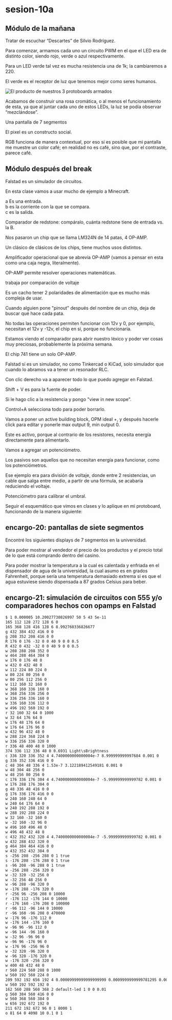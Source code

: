 # sesion-10a
## Módulo de la mañana
Tratar de escuchar “Descartes” de Silvio Rodríguez.

Para comenzar, armamos cada uno un circuito PWM en el que el LED era de distinto color, siendo rojo, verde o azul respectivamente.

Para un LED verde tal vez es mucha resistencia una de 1k; la cambiaremos a 220.

El verde es el receptor de luz que tenemos mejor como seres humanos.

![El producto de nuestros 3 protoboards armados](./archivos/10a-clase(1).jpg)

Acabamos de construir una rosa cromática, o al menos el funcionamiento de esta, ya que al juntar cada uno de estos LEDs, la luz se podía observar “mezclándose”.

Una pantalla de 7 segmentos 

El pixel es un constructo social.

RGB funciona de manera contextual, por eso sí es posible que mi pantalla me muestre un color café; en realidad no es café, sino que, por el contraste, parece café.

## Módulo después del break

Falstad es un simulador de circuitos.

En esta clase vamos a usar mucho de ejemplo a Minecraft. 

a Es una entrada.  
b es la corriente con la que se compara.  
c es la salida. 

Comparador de redstone: compáralo, cuánta redstone tiene de entrada vs. la B.



Nos pasaron un chip que se llama LM324N de 14 patas, 4 OP-AMP.

Un clásico de clásicos de los chips, tiene muchos usos distintos.

Amplificador operacional que se abrevia OP-AMP (vamos a pensar en esta como una caja negra, literalmente).

OP-AMP permite resolver operaciones matemáticas.

trabaja por comparación de voltaje

Es un cacho tener 2 polaridades de alimentación que es mucho más compleja de usar.



Cuando alguien pone "pinout" después del nombre de un chip, deja de buscar qué hace cada pata.

No todas las operaciones permiten funcionar con 12v y 0, por ejemplo, necesitan el 12v y -12v, el chip en sí, porque no funcionaría.

Estamos viendo el comparador para abrir nuestro léxico y poder ver cosas muy preciosas, probablemente la próxima semana.

El chip 741 tiene un solo OP-AMP.

Falstad sí es un simulador, no como Tinkercad o KiCad, solo simulador que cuando lo abramos va a tener un resonador RLC.

Con clic derecho va a aparecer todo lo que puedo agregar en Falstad.

Shift + V es para la fuente de poder.

Si le hago clic a la resistencia y pongo "view in new scope".

Control+A selecciona todo para poder borrarlo.

Vamos a poner un active building block, OPM ideal +, y después hacerle click para editar y ponerle max output 9, min output 0.

Este es activo, porque al contrario de los resistores, necesita energía directamente para alimentarlo.

Vamos a agregar un potenciómetro.

Los pasivos son aquellos que no necesitan energía para funcionar, como los potenciómetros.

Ese ejemplo era para división de voltaje, donde entre 2 resistencias, un cable que salga entre medio, a partir de una fórmula, se acabaría reduciendo el voltaje.

Potenciómetro para calibrar el umbral.

Seguir el esquemático que vimos en clases y lo aplique en mi protoboard, funcionando de la manera siguiente:

## encargo-20: pantallas de siete segmentos
Encontré los siguientes displays de 7 segmentos en la universidad.

Para poder mostrar al vendedor el precio de los productos y el precio total de lo que está comprando dentro del casino.

Para poder mostrar la temperatura a la cual es calentada y enfriada en el dispensador de agua de la universidad, la cual asumo es en grados Fahrenheit, porque sería una temperatura demasiado extrema si es que el agua estuviese siendo dispensada a 87 grados Celsius para beber.




## encargo-21: simulación de circuitos con 555 y/o comparadores hechos con opamps en Falstad

```txt
$ 1 0.000005 10.20027730826997 50 5 43 5e-11
165 112 128 272 128 6 0
165 368 128 416 128 6 8.992760336826677
g 432 384 432 416 0 0
g 208 352 208 416 0 0
R 176 0 176 -32 0 0 40 9 0 0 0.5
R 432 0 432 -32 0 0 40 9 0 0 0.5
w 208 288 208 352 0
w 464 288 464 384 0
w 176 0 176 48 0
w 432 0 432 48 0
w 112 224 80 224 0
w 80 224 80 256 0
w 80 256 112 256 0
w 112 160 32 160 0
w 368 160 336 160 0
w 368 256 336 256 0
w 336 256 336 160 0
w 336 160 336 112 0
w 496 192 560 192 0
r 32 160 32 64 0 1000
w 32 64 176 64 0
w 176 48 176 64 0
w 176 64 176 96 0
w 432 96 432 48 0
w 288 224 368 224 0
w 336 256 336 320 0
r 336 48 400 48 0 1000
374 336 112 336 48 0 0.6931 Light\sBrightness
c 336 320 336 352 4 4.7400000000000004e-7 8.999999999997684 0.001 0
g 336 352 336 416 0 0
c 48 304 48 336 4 1.53e-7 3.122189412549181 0.001 0
w 48 304 48 256 0
w 48 256 80 256 0
c 176 336 176 304 4 4.7400000000000004e-7 -5.999999999999782 0.001 0
w 176 288 176 304 0
g 48 336 48 416 0 0
g 176 336 176 416 0 0
w 240 160 240 64 0
w 240 64 176 64 0
w 240 192 288 192 0
w 288 192 288 224 0
w 32 160 -32 160 0
w -32 160 -32 96 0
w 496 160 496 48 0
w 496 48 432 48 0
c 432 352 432 320 4 4.7400000000000004e-7 -5.999999999999782 0.001 0
w 432 288 432 320 0
g 464 384 464 416 0 0
w 432 352 432 384 0
s -256 208 -256 288 0 1 true
s -176 208 -176 288 0 1 true
s -96 208 -96 288 0 1 true
w -256 288 -256 320 0
w -32 320 -32 256 0
w -32 256 48 256 0
w -96 288 -96 320 0
w -176 288 -176 320 0
r -256 96 -256 208 0 10000
r -176 112 -176 144 0 10000
r -176 160 -176 208 0 100000
r -96 112 -96 144 0 10000
r -96 160 -96 208 0 470000
w -176 96 -176 112 0
w -176 144 -176 160 0
w -96 96 -96 112 0
w -96 144 -96 160 0
w -32 96 -96 96 0
w -96 96 -176 96 0
w -176 96 -256 96 0
w -32 320 -96 320 0
w -96 320 -176 320 0
w -176 320 -256 320 0
w 400 48 432 48 0
r 560 224 560 288 0 1000
w 560 192 560 224 0
209 592 192 656 192 4 0.00009999999999999999 0.0009999999999781295 0.001 0 1
w 560 192 592 192 0
162 560 288 560 368 2 default-led 1 0 0 0.01
g 560 384 560 416 0 0
w 560 368 560 384 0
w 656 192 672 192 0
211 672 192 672 96 0 1 8000 1
o 81 64 0 4098 10 0.1 0 1

```
